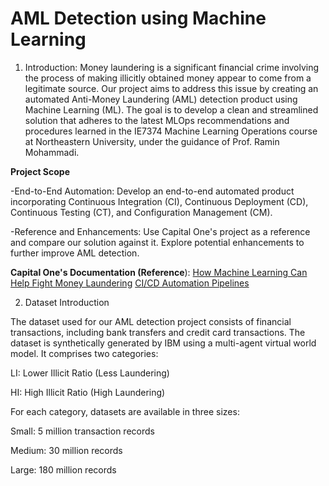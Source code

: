 # AML Detection using Machine Learning

1.  Introduction:
Money laundering is a significant financial crime involving the process of making illicitly obtained money appear to come from a legitimate source. Our project aims to address this issue by creating an automated Anti-Money Laundering (AML) detection product using Machine Learning (ML). The goal is to develop a clean and streamlined solution that adheres to the latest MLOps recommendations and procedures learned in the IE7374 Machine Learning Operations course at Northeastern University, under the guidance of Prof. Ramin Mohammadi.

**Project Scope**

-End-to-End Automation: Develop an end-to-end automated product incorporating Continuous Integration (CI), Continuous Deployment (CD), Continuous Testing (CT), and Configuration Management (CM).

-Reference and Enhancements: Use Capital One's project as a reference and compare our solution against it. Explore potential enhancements to further improve AML detection.

**Capital One's Documentation (Reference**):
[How Machine Learning Can Help Fight Money Laundering](https://www.capitalone.com/tech/machine-learning/how-machine-learning-can-help-fight-money-laundering/) 
[CI/CD Automation Pipelines](https://www.capitalone.com/tech/machine-learning/cicd-automation-pipelines/)

2. Dataset Introduction

The dataset used for our AML detection project consists of financial transactions, including bank transfers and credit card transactions. The dataset is synthetically generated by IBM using a multi-agent virtual world model. It comprises two categories:


LI: Lower Illicit Ratio (Less Laundering)

HI: High Illicit Ratio (High Laundering)

For each category, datasets are available in three sizes:

Small: 5 million transaction records

Medium: 30 million records

Large: 180 million records
